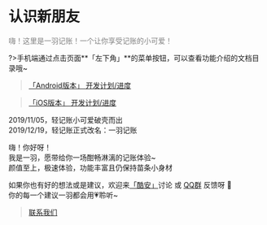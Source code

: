 # 认识新朋友

<font color=gray>嗨！这里是一羽记账！一个让你享受记账的小可爱！</font>

?>手机端通过点击页面**「左下角」**的菜单按钮，可以查看功能介绍的文档目录哦~

>[「Android版本」 开发计划/进度](https://trello.com/b/R0SM2I6W/%E4%B8%80%E7%BE%BD%E8%AE%B0%E8%B4%A6-android)

>[「iOS版本」 开发计划/进度](https://trello.com/b/R0SM2I6W/%E4%B8%80%E7%BE%BD%E8%AE%B0%E8%B4%A6-ios)

2019/11/05，轻记账小可爱破壳而出  <br>2019/12/19，轻记账正式改名：一羽记账 

嗨！你好呀！<br>我是一羽，愿带给你一场酣畅淋漓的记账体验~<br>颜值至上，极速体验，功能丰富且仍保持苗条小身材

如果你也有好的想法或是建议，欢迎来[「酷安」](https://www.coolapk.com/apk/kylec.me.lightbookkeeping)讨论 或 [QQ群](doc/other/contact.md) 反馈呀 👏 <br>你的每一个建议一羽都会用💗聆听~

> [联系我们](/doc/other/contact.md)
